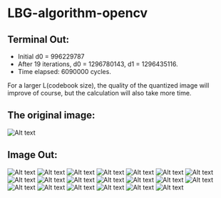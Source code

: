 LBG-algorithm-opencv
====================

Terminal Out:
-------------
* Initial d0 = 996229787
* After 19 iterations, d0 = 1296780143, d1 = 1296435116.
* Time elapsed: 6090000 cycles.

For a larger L(codebook size), the quality of the quantized image will improve of course, but the calculation will also take more time.

The original image:
----------------
![Alt text](Longcat.jpg "Original") 

Image Out:
-------------
![Alt text](img/long0.png "iteration 0")
![Alt text](img/long1.png "iteration 1")
![Alt text](img/long2.png "iteration 2")
![Alt text](img/long3.png "iteration 3")
![Alt text](img/long4.png "iteration 4")
![Alt text](img/long5.png "iteration 5")
![Alt text](img/long6.png "iteration 6")
![Alt text](img/long7.png "iteration 7")
![Alt text](img/long8.png "iteration 8")
![Alt text](img/long9.png "iteration 9")
![Alt text](img/long10.png "iteration 10")
![Alt text](img/long11.png "iteration 11")
![Alt text](img/long12.png "iteration 12")
![Alt text](img/long13.png "iteration 13")
![Alt text](img/long14.png "iteration 14")
![Alt text](img/long15.png "iteration 15")
![Alt text](img/long16.png "iteration 16")
![Alt text](img/long17.png "iteration 17")
![Alt text](img/long18.png "iteration 18")
![Alt text](img/long19.png "iteration 19")


